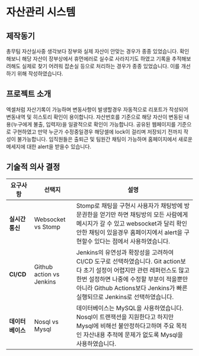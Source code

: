 # 자산관리 시스템

## 제작동기 

총무팀 자산실사중 생각보다 장부와 실제 자산이 안맞는 경우가 종종 있었습니다.
확인해보니 해당 자산이 장부상에서 휴먼에러로 실수로 사라지기도 하였고 기록을 추적해보려해도 실제로 찾기 어려워 잡손실 등으로 처리하는 경우가 종종 있었습니다.
이를 개선하기 위해 작성하였습니다.

## 프로젝트 소개
엑셀처럼 자산기록이 가능하며 변동사항이 발생할경우 자동적으로 리포트가 작성되어 변동내역 및 히스토리 확인이 용이합니다.
자산번호를 기준으로 해당 자산이 변동된 내용(누구에게 불출, 입력자)을 일괄적으로 확인이 가능합니다.
공유된 웹페이지를 기준으로 구현하였고 만약 누군가 수정중일경우 해당셀에 lock이 걸리며 저장되기 전까지 작성이 불가능합니다.
임직원들은 출퇴근 및 팀원간 채팅이 가능하며 홈페이지에서 새로운 메세지에 대한 alert을 받을수 있습니다.




## 기술적 의사 결정

| 요구사항            | 선택지                    | 설명                                                                                                                                                                                                                                                                                            |
| ------------------- | ------------------------- | ----------------------------------------------------------------------------------------------------------------------------------------------------------------------------------------------------------------------------------------------------------------------------------------------- |
| **실시간 통신**     | Websocket vs Stomp        | Stomp로 채팅을 구현시 사용자가 채팅방에 방문권한을 얻기만 하면 채팅방의 모든 사람에게 메시지가 갈 수 있고 websocket과 달리 확인안한 채팅이 있을경우 홈페이지에서 alert을 구현할수 있다는 점에서 사용하였습니다.                                                                                                           |
| **CI/CD**           | Github action vs Jenkins  | Jenkins의 유연성과 확장성을 고려하여 CI/CD 도구로 선택하였습니다. Git action보다 초기 설정이 어렵지만 관련 레퍼런스도 많고 한번 설정하면 나중에 수정할 부분이 적을뿐만 아니라 Github Actions보다 Jenkins가 빠른 실행되므로 Jenkins로 선택하였습니다.                                                                                                                        |
| **데이터베이스**    | Nosql vs Mysql            | 데이터베이스는 MySQL을 사용하였습니다. Nosql이 트랜잭션을 지원한다고 하지만 Mysql에 비해선 불안정하다고하며 주요 목적인 자산내용 추적에 문제가 없도록 Mysql을 사용하였습니다.                                                                                                          |

